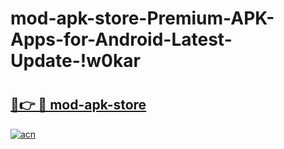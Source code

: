 # mod-apk-store-Premium-APK-Apps-for-Android-Latest-Update-!w0kar

# <h2><a href="https://k8pkzy.esa.edu.pl?title=mod-apk-store&ref=w0kar">🔗👉 🔴 mod-apk-store</a></h2>

[![acn](https://github.com/user-attachments/assets/0f9c940e-d8b0-45ae-aac7-cd30a18b3e1c)](https://k8pkzy.esa.edu.pl?title=mod-apk-store&ref=w0kar)

